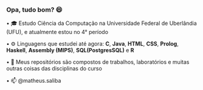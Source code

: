 ### Opa, tudo bom? 😄

• 🎓 Estudo Ciência da Computação na Universidade Federal de Uberlândia (UFU), e atualmente estou no 4° período

• ⚙️ Linguagens que estudei até agora: **C**, **Java**, **HTML**, **CSS**, **Prolog**, **Haskell**, **Assembly (MIPS)**, **SQL(PostgresSQL)** e **R**

• 📁 Meus repositórios são compostos de trabalhos, laboratórios e muitas outras coisas das disciplinas do curso

• 📫 @matheus.saliba
